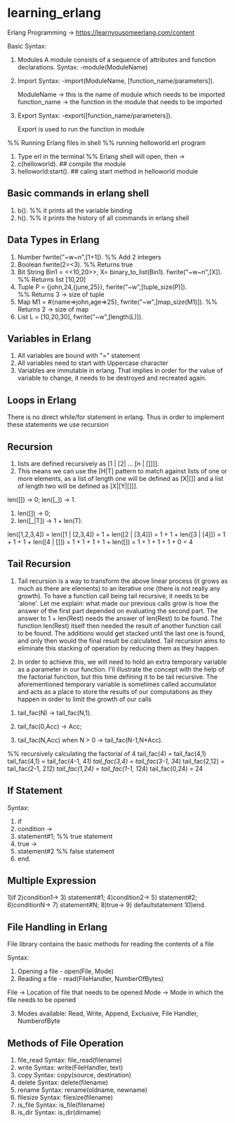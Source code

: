 # learning_erlang

Erlang Programming -> https://learnyousomeerlang.com/content

Basic Syntax:
1) Modules
    A module consists of a sequence of attributes and function declarations.
    Syntax:
    -module(ModuleName)

2) Import
    Syntax: 
    -import(ModuleName, [function_name/parameters]).

    ModuleName -> this is the name of module which needs to be imported
    function_name -> the function in the module that needs to be imported

3) Export
    Syntax:
    -export([function_name/parameters]).

    Export is used to run the function in module

%% Running Erlang files in shell
%% running helloworld.erl program
1) Type erl in the terminal
%% Erlang shell will open, then ->
2) c(helloworld).          ## compile the module
3) helloworld:start().     ## caling start method in helloworld module

## Basic commands in erlang shell
1) b().        %% it prints all the variable binding
2) h().        %% it prints the history of all commands in erlang shell

## Data Types in Erlang
<!-- ~n in fwrite will make sure that ok is printed on next line -->
1) Number
    fwrite("~w~n",[1+1]).     %% Add 2 integers
2) Boolean
    fwrite(2=<3).           %% Returns true
3) Bit String
    Bin1 = <<10,20>>,
    X= binary_to_list(Bin1).
    fwrite("~w~n",[X]).       %% Returns list [10,20]
4) Tuple
    P = {john,24,{june,25}},
    fwrite("~w",[tuple_size(P)]).   
    %% Returns 3 -> size of tuple
5) Map 
    M1 = #{name=>john,age=>25},
    fwrite("~w",[map_size(M1)]).
    %% Returns 2 -> size of map
6) List
    L = [10,20,30],
    fwrite("~w",[length(L)]).


## Variables in Erlang
1)  All variables are bound with "=" statement
2)  All variables need to start with Uppercase character
3)  Variables are immutable in erlang. That implies in order for the value of variable to change, 
    it needs to be destroyed and recreated again.


## Loops in Erlang
There is no direct while/for statement in erlang. Thus in order to implement these statements we use recursion

## Recursion 
1)  lists are defined recursively as [1 | [2| ... [n | []]]].
2)  This means we can use the [H|T] pattern to match against lists of one or more elements, as a list of length one will be defined as [X|[]] and a list of length two will be defined as [X|[Y|[]]]. 

len([]) -> 0;
len([_]) -> 1.

1)  len([]) -> 0;
2)  len([_|T]) -> 1 + len(T).

len([1,2,3,4]) = len([1 | [2,3,4])
               = 1 + len([2 | [3,4]])
               = 1 + 1 + len([3 | [4]])
               = 1 + 1 + 1 + len([4 | []])
               = 1 + 1 + 1 + 1 + len([])
               = 1 + 1 + 1 + 1 + 0
               = 4

## Tail Recursion
1)  Tail recursion is a way to transform the above linear process (it grows as much as there are elements) to an iterative one (there is not really any growth). To have a function call being tail recursive, it needs to be 'alone'. Let me explain: what made our previous calls grow is how the answer of the first part depended on evaluating the second part. The answer to 1 + len(Rest) needs the answer of len(Rest) to be found. The function len(Rest) itself then needed the result of another function call to be found. The additions would get stacked until the last one is found, and only then would the final result be calculated. Tail recursion aims to eliminate this stacking of operation by reducing them as they happen.

2)  In order to achieve this, we will need to hold an extra temporary variable as a parameter in our function. I'll illustrate the concept with the help of the factorial function, but this time defining it to be tail recursive. The aforementioned temporary variable is sometimes called accumulator and acts as a place to store the results of our computations as they happen in order to limit the growth of our calls

<!-- Recursive factorial function -->
1) tail_fac(N) -> tail_fac(N,1).

2) tail_fac(0,Acc) -> Acc;
3) tail_fac(N,Acc) when N > 0 -> tail_fac(N-1,N*Acc).

%% recursively calculating the factorial of 4
tail_fac(4)    = tail_fac(4,1)
tail_fac(4,1)  = tail_fac(4-1, 4*1)
tail_fac(3,4)  = tail_fac(3-1, 3*4)
tail_fac(2,12) = tail_fac(2-1, 2*12)
tail_fac(1,24) = tail_fac(1-1, 1*24)
tail_fac(0,24) = 24

## If Statement
Syntax:
1) if
2) condition ->
3)  statement#1;    %% true statement
4) true ->
5)  statement#2     %% false statement
6) end.

## Multiple Expression
1)if
2)condition1->
3)  statement#1;
4)condition2->
5)  statement#2;
6)conditionN->
7)  statement#N;
8)true->
9)  defaultstatement
10)end.  

## File Handling in Erlang
File library contains the basic methods for reading the contents of a file

Syntax:
1) Opening a file - open(File, Mode)
2) Reading a file - read(FileHandler, NumberOfBytes)

File -> Location of file that needs to be opened
Mode -> Mode in which the file needs to be opened

3) Modes available:
    Read, Write, Append, Exclusive, File Handler, NumberofByte


## Methods of File Operation
1)  file_read
    Syntax: file_read(filename)
2)  write
    Syntax: write(FileHandler, text)
3)  copy
    Syntax: copy(source, destination)
4)  delete
    Syntax: delete(filename)
5)  rename
    Syntax: rename(oldname, newname)
6)  filesize
    Syntax: filesize(filename)
7)  is_file
    Syntax: is_file(filename)
8)  is_dir
    Syntax: is_dir(dirname)
